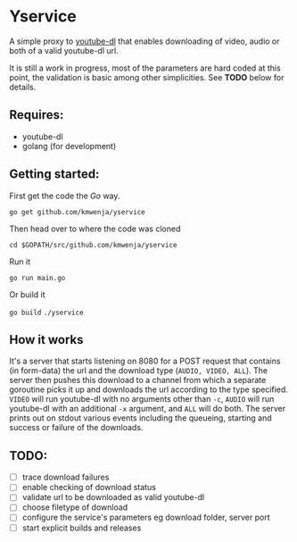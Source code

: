 Yservice
========

A simple proxy to [youtube-dl](https://github.com/rg3/youtube-dl)
that enables downloading of video, audio or both of a valid youtube-dl
url.

It is still a work in progress, most of the parameters are hard coded at this
point, the validation is basic among other simplicities. See **TODO** below
for details.

Requires:
---------

- youtube-dl
- golang (for development)

Getting started:
----------------

First get the code the *Go* way.

`go get github.com/kmwenja/yservice`

Then head over to where the code was cloned

`cd $GOPATH/src/github.com/kmwenja/yservice`

Run it

`go run main.go`

Or build it

`go build`
`./yservice`

How it works
------------

It's a server that starts listening on 8080 for a POST request that contains
(in form-data) the url and the download type (`AUDIO, VIDEO, ALL`). The server then
pushes this download to a channel from which a separate goroutine picks it up and
downloads the url according to the type specified. `VIDEO` will run youtube-dl with no
arguments other than `-c`, `AUDIO` will run youtube-dl with an additional `-x` argument,
and `ALL` will do both. The server prints out on stdout various events including
the queueing, starting and success or failure of the downloads.

TODO:
-----

- [ ] trace download failures
- [ ] enable checking of download status
- [ ] validate url to be downloaded as valid youtube-dl
- [ ] choose filetype of download
- [ ] configure the service's parameters eg download folder, server port
- [ ] start explicit builds and releases
